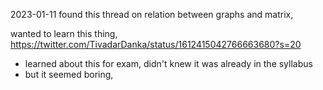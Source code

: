 2023-01-11
found this thread on relation between graphs and matrix,

wanted to learn this thing,
https://twitter.com/TivadarDanka/status/1612415042766663680?s=20
- learned about this for exam, didn't knew it was already in the syllabus
- but it seemed boring,